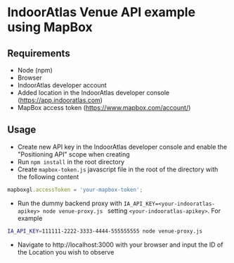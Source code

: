 # IndoorAtlas Venue API example using MapBox

## Requirements

* Node (npm)
* Browser
* IndoorAtlas developer account 
* Added location in the IndoorAtlas developer console (https://app.indooratlas.com)
* MapBox access token (https://www.mapbox.com/account/)

## Usage

* Create new API key in the IndoorAtlas developer console and enable the "Positioning API" scope when creating
* Run `npm install` in the root directory
* Create `mapbox-token.js` javascript file in the root of the directory with the following content

```javascript
mapboxgl.accessToken = 'your-mapbox-token';
```


* Run the dummy backend proxy with `IA_API_KEY=<your-indooratlas-apikey> node venue-proxy.js ` setting `<your-indooratlas-apikey>`. For example

```bash
IA_API_KEY=111111-2222-3333-4444-555555555 node venue-proxy.js
```


* Navigate to http://localhost:3000 with your browser and input the ID of the Location you wish to observe
	

